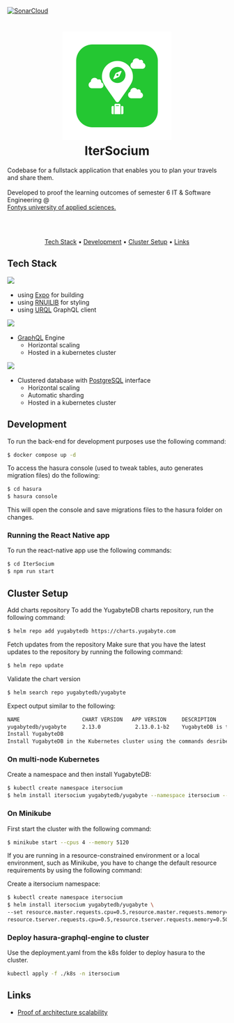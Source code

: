 [![SonarCloud](https://sonarcloud.io/images/project_badges/sonarcloud-black.svg)](https://sonarcloud.io/summary/new_code?id=kevinbevers_ip-s6-itersocium)

<h1 align="center">
  <img src="https://github.com/kevinbevers/ip-s6-itersocium/blob/main/docs/images/logo.png" alt="IterSocium" width="250">
  <br>
  IterSocium
  <br>
</h1>
<p>
Codebase for a fullstack application that enables you to plan your travels and share them.<br /><br />
Developed to proof the learning outcomes of semester 6 IT & Software Engineering @<br /> <a href="https://fontys.nl/Over-Fontys/Fontys-Hogeschool-ICT.htm">Fontys university of applied sciences.</a>
</p><br /><br />

<p align="center">
  <a href="#tech-stack">Tech Stack</a> •
  <a href="#development">Development</a> •
  <a href="#cluster-setup">Cluster Setup</a> •
  <a href="#links">Links</a>
</p>

## Tech Stack

<a href="https://reactnative.dev/"><img src="https://linku.nl/app/uploads/2020/07/react-native-logo-1.png" width="100"/></a>
  - using [Expo](https://expo.dev/) for building
  - using [RNUILIB](https://wix.github.io/react-native-ui-lib/) for styling
  - using [URQL](https://formidable.com/open-source/urql/) GraphQL client
 
<a href="https://hasura.io/"><img src="https://hasura.io/brand-assets/hasura-logo-primary-dark.png" width="100"/></a>
  - [GraphQL](https://graphql.org/) Engine
    - Horizontal scaling
    - Hosted in a kubernetes cluster

<a href="https://yugabyte.com/"><img src="https://upload.wikimedia.org/wikipedia/en/d/d2/YugabyteLogo.png" width="100"/></a>
  - Clustered database with [PostgreSQL](https://www.postgresql.org/) interface
    - Horizontal scaling
    - Automatic sharding
    - Hosted in a kubernetes cluster

## Development
To run the back-end for development purposes use the following command:

```bash
$ docker compose up -d
```

To access the hasura console (used to tweak tables, auto generates migration files) do the following:

```bash
$ cd hasura
$ hasura console
```

This will open the console and save migrations files to the hasura folder on changes.

### Running the React Native app
To run the react-native app use the following commands:
```bash
$ cd IterSocium
$ npm run start
```

## Cluster Setup
Add charts repository
To add the YugabyteDB charts repository, run the following command:

```bash
$ helm repo add yugabytedb https://charts.yugabyte.com
```

Fetch updates from the repository
Make sure that you have the latest updates to the repository by running the following command:

```bash
$ helm repo update
```

Validate the chart version

```bash
$ helm search repo yugabytedb/yugabyte
```

Expect output similar to the following:

```bash
NAME                    CHART VERSION   APP VERSION     DESCRIPTION
yugabytedb/yugabyte     2.13.0           2.13.0.1-b2    YugabyteDB is the high-performance distributed ...
Install YugabyteDB
Install YugabyteDB in the Kubernetes cluster using the commands desribed in the following sections.
```

### On multi-node Kubernetes
Create a namespace and then install YugabyteDB:

```bash
$ kubectl create namespace itersocium
$ helm install itersocium yugabytedb/yugabyte --namespace itersocium --wait
```

### On Minikube
First start the cluster with the following command:
 ```bash
 $ minikube start --cpus 4 --memory 5120
 ```

If you are running in a resource-constrained environment or a local environment, such as Minikube, you have to change the default resource requirements by using the following command:

Create a itersocium namespace:

```bash
$ kubectl create namespace itersocium
$ helm install itersocium yugabytedb/yugabyte \
--set resource.master.requests.cpu=0.5,resource.master.requests.memory=0.5Gi,\
resource.tserver.requests.cpu=0.5,resource.tserver.requests.memory=0.5Gi --namespace itersocium
```

### Deploy hasura-graphql-engine to cluster
Use the deployment.yaml from the k8s folder to deploy hasura to the cluster.

```bash
kubectl apply -f ./k8s -n itersocium
```

## Links

- [Proof of architecture scalability](https://github.com/yugabyte/yugabyte-graphql-apps/blob/master/graphql-subscription-with-yugabytedb/1M_subscriptions.md)

